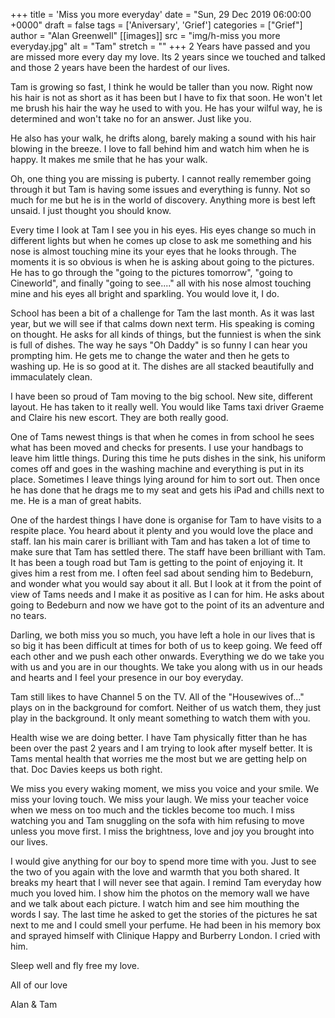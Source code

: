 +++
title = 'Miss you more everyday'
date = "Sun, 29 Dec 2019 06:00:00 +0000"
draft = false
tags = ['Aniversary', 'Grief']
categories = ["Grief"]
author = "Alan Greenwell"
[[images]]
  src = "img/h-miss you more everyday.jpg"
  alt = "Tam"
  stretch = ""
+++
2 Years have passed and you are missed more every day my love. Its 2 years since we touched and talked and those 2 years have been the hardest of our lives.
<!--more-->
Tam is growing so fast, I think he would be taller than you now. Right now his hair is not as short as it has been but I have to fix that soon. He won't let me brush his hair the way he used to with you. He has your wilful way, he is determined and won't take no for an answer. Just like you.

He also has your walk, he drifts along, barely making a sound with his hair blowing in the breeze. I love to fall behind him and watch him when he is happy. It makes me smile that he has your walk.

Oh, one thing you are missing is puberty. I cannot really remember going through it but Tam is having some issues and everything is funny. Not so much for me but he is in the world of discovery. Anything more is best left unsaid. I just thought you should know.

Every time I look at Tam I see you in his eyes. His eyes change so much in different lights but when he comes up close to ask me something and his nose is almost touching mine its your eyes that he looks through. The moments it is so obvious is when he is asking about going to the pictures. He has to go through the "going to the pictures tomorrow", "going to Cineworld", and finally "going to see...." all with his nose almost touching mine and his eyes all bright and sparkling. You would love it, I do.

School has been a bit of a challenge for Tam the last month. As it was last year, but we will see if that calms down next term. His speaking is coming on thought. He asks for all kinds of things, but the funniest is when the sink is full of dishes. The way he says "Oh Daddy" is so funny I can hear you prompting him. He gets me to change the water and then he gets to washing up. He is so good at it. The dishes are all stacked beautifully and immaculately clean.

I have been so proud of Tam moving to the big school. New site, different layout. He has taken to it really well. You would like Tams taxi driver Graeme and Claire his new escort. They are both really good.

One of Tams newest things is that when he comes in from school he sees what has been moved and checks for presents. I use your handbags to leave him little things. During this time he puts dishes in the sink, his uniform comes off and goes in the washing machine and everything is put in its place. Sometimes I leave things lying around for him to sort out. Then once he has done that he drags me to my seat and gets his iPad and chills next to me. He is a man of great habits.

One of the hardest things I have done is organise for Tam to have visits to a respite place. You heard about it plenty and you would love the place and staff. Ian his main carer is brilliant with Tam and has taken a lot of time to make sure that Tam has settled there. The staff have been brilliant with Tam. It has been a tough road but Tam is getting to the point of enjoying it. It gives him a rest from me. I often feel sad about sending him to Bedeburn, and wonder what you would say about it all. But I look at it from the point of view of Tams needs and I make it as positive as I can for him. He asks about going to Bedeburn and now we have got to the point of its an adventure and no tears.

Darling, we both miss you so much, you have left a hole in our lives that is so big it has been difficult at times for both of us to keep going. We feed off each other and we push each other onwards. Everything we do we take you with us and you are in our thoughts. We take you along with us in our heads and hearts and I feel your presence in our boy everyday.

Tam still likes to have Channel 5 on the TV. All of the "Housewives of..." plays on in the background for comfort. Neither of us watch them, they just play in the background. It only meant something to watch them with you.

Health wise we are doing better. I have Tam physically fitter than he has been over the past 2 years and I am trying to look after myself better. It is Tams mental health that worries me the most but we are getting help on that. Doc Davies keeps us both right.

We miss you every waking moment, we miss you voice and your smile. We miss your loving touch. We miss your laugh. We miss your teacher voice when we mess on too much and the tickles become too much. I miss watching you and Tam snuggling on the sofa with him refusing to move unless you move first. I miss the brightness, love and joy you brought into our lives.

I would give anything for our boy to spend more time with you. Just to see the two of you again with the love and warmth that you both shared. It breaks my heart that I will never see that again. I remind Tam everyday how much you loved him. I show him the photos on the memory wall we have and we talk about each picture. I watch him and see him mouthing the words I say. The last time he asked to get the stories of the pictures he sat next to me and I could smell your perfume. He had been in his memory box and sprayed himself with Clinique Happy and Burberry London. I cried with him.

Sleep well and fly free my love.

All of our love

Alan & Tam